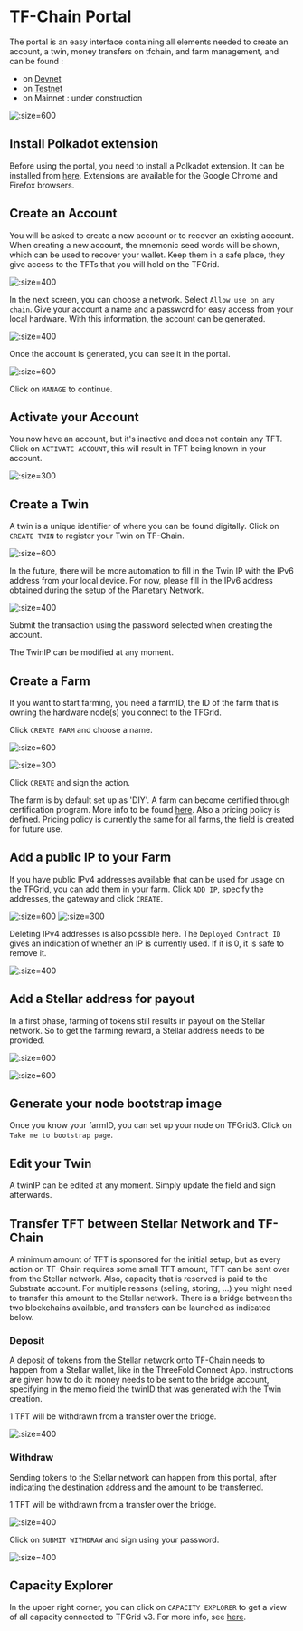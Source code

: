 # TF-Chain Portal

The portal is an easy interface containing all elements needed to create an account, a twin, money transfers on tfchain, and farm management, and can be found : 
- on [Devnet](https://portal.dev.grid.tf/)
- on [Testnet](https://portal.test.grid.tf/)
- on Mainnet : under construction

![](img/grid3_portal_account.png ':size=600')

## Install Polkadot extension

Before using the portal, you need to install a Polkadot extension. It can be installed from [here](https://polkadot.js.org/extension/). Extensions are available for the Google Chrome and Firefox browsers. 

## Create an Account

You will be asked to create a new account or to recover an existing account. 
When creating a new account, the mnemonic seed words will be shown, which can be used to recover your wallet. Keep them in a safe place, they give access to the TFTs that you will hold on the TFGrid. 

![](img/grid3_portal_create_account_1.png ':size=400')

In the next screen, you can choose a network. Select `Allow use on any chain`. Give your account a name and a password for easy access from your local hardware. With this information, the account can be generated. 

![](img/grid3_portal_create_account_2.png ':size=400')

Once the account is generated, you can see it in the portal. 

![](img/grid3_portal_overview.png ':size=600')

Click on `MANAGE` to continue. 

## Activate your Account 

You now have an account, but it's inactive and does not contain any TFT. Click on `ACTIVATE ACCOUNT`, this will result in TFT being known in your account. 

![](img/grid3_portal_activate_account.png ':size=300')


## Create a Twin

A twin is a unique identifier of where you can be found digitally. Click on `CREATE TWIN` to register your Twin on TF-Chain. 

![](img/grid3_portal_create_twin.png ':size=600')

In the future, there will be more automation to fill in the Twin IP with the IPv6 address from your local device. For now, please fill in the IPv6 address obtained during the setup of the [Planetary Network](grid3_planetary_network). 

![](img/grid3_portal_twin_ipv6.png ':size=400')

Submit the transaction using the password selected when creating the account.

The TwinIP can be modified at any moment. 

## Create a Farm

If you want to start farming, you need a farmID, the ID of the farm that is owning the hardware node(s) you connect to the TFGrid. 

Click `CREATE FARM` and choose a name. 

![](img/grid3_portal_farm.png ':size=600')

![](img/grid3_portal_create_farm.png ':size=300')

Click `CREATE` and sign the action. 

The farm is by default set up as 'DIY'. A farm can become certified through certification program. More info to be found [here](threefold:farming_certified_requirements).
Also a pricing policy is defined. Pricing policy is currently the same for all farms, the field is created for future use. 

## Add a public IP to your Farm

If you have public IPv4 addresses available that can be used for usage on the TFGrid, you can add them in your farm. 
Click `ADD IP`, specify the addresses, the gateway and click `CREATE`. 

![](img/grid3_portal_ip_add.png ':size=600')
![](img/grid3_portal_ip_add_detail.png ':size=300')

Deleting IPv4 addresses is also possible here. The `Deployed Contract ID` gives an indication of whether an IP is currently used. If it is 0, it is safe to remove it. 

![](img/grid3_portal_ip_result.png ':size=400')

## Add a Stellar address for payout

In a first phase, farming of tokens still results in payout on the Stellar network. So to get the farming reward, a Stellar address needs to be provided. 

![](img/grid3_portal_farm0.png ':size=600')

![](img/grid3_portal_stellar.png ':size=600')

## Generate your node bootstrap image

Once you know your farmID, you can set up your node on TFGrid3. Click on `Take me to bootstrap page`.

## Edit your Twin

A twinIP can be edited at any moment. Simply update the field and sign afterwards. 

## Transfer TFT between Stellar Network and TF-Chain

A minimum amount of TFT is sponsored for the initial setup, but as every action on TF-Chain requires some small TFT amount, TFT can be sent over from the Stellar network. 
Also, capacity that is reserved is paid to the Substrate account. For multiple reasons (selling, storing, ...) you might need to transfer this amount to the Stellar network. There is a bridge between the two blockchains available, and transfers can be launched as indicated below. 

### Deposit

A deposit of tokens from the Stellar network onto TF-Chain needs to happen from a Stellar wallet, like in the ThreeFold Connect App. Instructions are given how to do it: money needs to be sent to the bridge account, specifying in the memo field the twinID that was generated with the Twin creation. 

1 TFT will be withdrawn from a transfer over the bridge. 

![](img/grid3_portal_deposit_tft.png ':size=400')

### Withdraw 

Sending tokens to the Stellar network can happen from this portal, after indicating the destination address and the amount to be transferred. 

1 TFT will be withdrawn from a transfer over the bridge. 

![](img/grid3_portal_withdraw_tft.png ':size=400')

Click on `SUBMIT WITHDRAW` and sign using your password. 

![](img/grid3_portal_transaction_sign.png ':size=400')

## Capacity Explorer

In the upper right corner, you can click on `CAPACITY EXPLORER` to get a view of all capacity connected to TFGrid v3. For more info, see [here](grid3_explorer).